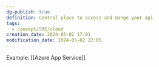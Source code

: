 ```yaml
---
dg-publish: true
definition: Central place to access and mange your api
tags:
  - concept/SRE/cloud
creation_date: 2024-05-02 17:01
modification_date: 2024-05-02 22:05
---
```

Example: [[Azure App Service]]